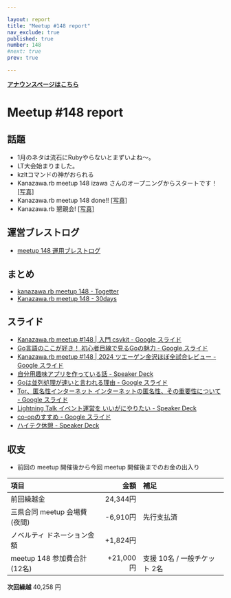 ```yaml
---

layout: report
title: "Meetup #148 report"
nav_exclude: true
published: true
number: 148
#next: true
prev: true

---
```


<div style="text-align: left;"><a href="/148"><strong>アナウンスページはこちら</strong></a></div>

# Meetup #148 report

## 話題

* 1月のネタは流石にRubyやらないとまずいよね〜。
* LT大会始まりました。
* kzltコマンドの神がおられる
* Kanazawa.rb meetup 148 izawa さんのオープニングからスタートです！ [[写真]](https://x.com/kiyohara/status/1870329232049819760/photo/1)
* Kanazawa.rb meetup 148 done!! [[写真]](https://x.com/kiyohara/status/1870380654241980721/photo/1)
* Kanazawa.rb 懇親会! [[写真]](https://x.com/kiyohara/status/1870401130880196820/photo/1)

## 運営ブレストログ

* [meetup 148 運用ブレストログ](https://github.com/kanazawarb/meetup/wiki/meetup-148-%E9%81%8B%E7%94%A8%E3%83%96%E3%83%AC%E3%82%B9%E3%83%88%E3%83%AD%E3%82%B0)

## まとめ

<!-- Togetter, 30days のリンクをいれる -->

* [kanazawa.rb meetup 148 - Togetter](https://togetter.com/li/2484535)
* [Kanazawa.rb meetup 148 - 30days](https://30d.jp/kzrb/136)


## スライド

* [Kanazawa.rb meetup #148 \| 入門 csvkit - Google スライド](https://docs.google.com/presentation/d/1YMyufZsHb2FhK5UuxIbRrJkNcP9JPAMdg6cTfVJezFE/edit#slide=id.p)
* [Go言語のここが好き！ 初心者目線で見るGoの魅力 - Google スライド](https://docs.google.com/presentation/d/1KnBABT3_ZYP39w_UbBWgX77ngxopzeN2HPBADXb3lOc/edit#slide=id.p)
* [Kanazawa.rb meetup #148 \| 2024 ツエーゲン金沢ほぼ全試合レビュー - Google スライド](https://docs.google.com/presentation/d/1qffvN4QKKKSvoE8aK9zXSitmdkA0IR0o1YJPbnRGdm0/edit#slide=id.p)
* [自分用趣味アプリを作っている話 - Speaker Deck](https://speakerdeck.com/takayukiatkwsk/zi-fen-yong-qu-wei-apuriwozuo-tuteiruhua)
* [Goは並列処理が速いと言われる理由 - Google スライド](https://docs.google.com/presentation/d/1QyEOIhXKrBf1J78usKxnF2P_t5M11zDOH8miJSqDVjI/edit#slide=id.p)
* [Tor、匿名性インターネット インターネットの匿名性、その重要性について - Google スライド](https://docs.google.com/presentation/d/1TiUIBo_WUIUb8SS1Wdu-8L1Hp-RHO7RFuH_F0DJ1BD0/edit#slide=id.p)
* [Lightning Talk イベント運営を いいがにやりたい - Speaker Deck](https://speakerdeck.com/kiyohara/lightning-talk-ibentoyun-ying-wo-iiganiyaritai)
* [co-opのすすめ - Google スライド](https://docs.google.com/presentation/d/1WearXwRIM2xp2JZFzLYvy3m_SvozRXgZP4Fae5cigb4/edit#slide=id.p)
* [ハイテク休憩 - Speaker Deck](https://speakerdeck.com/sat/haitekuxiu-qi)

## 収支

* 前回の meetup 開催後から今回 meetup 開催後までのお金の出入り

| 項目                    |       金額 | 補足                 |
|:----------------------|---------:|:-------------------|
| 前回繰越金                 |  24,344円 |                    |
| 三県合同 meetup 会場費(夜間)   | -6,910円 | 先行支払済                                           |
| ノベルティ ドネーション金額        |  +1,824円 |                    |
| meetup 148 参加費合計(12名) | +21,000円 | 支援 10名 / 一般チケット 2名 |

**次回繰越**  40,258 円
